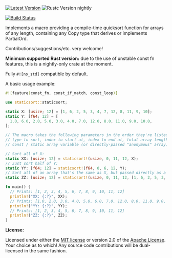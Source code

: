 [![Latest Version]][crates.io] ![Rustc Version nightly]

[Latest Version]: https://img.shields.io/crates/v/staticsort.svg
[crates.io]: https://crates.io/crates/staticsort
[Rustc Version nightly]: https://img.shields.io/badge/rustc-nightly-lightgray.svg
[![Build Status](https://travis-ci.com/slightlyoutofphase/staticsort.svg?branch=master)](https://travis-ci.com/slightlyoutofphase/staticsort)

Implements a macro providing a compile-time quicksort function for arrays of any length, containing any Copy type that derives or implements PartialOrd.

Contributions/suggestions/etc. very welcome!

**Minimum supported Rust version:** due to the use of unstable const fn features, this is a nightly-only crate at the moment.

Fully `#![no_std]` compatible by default.

A basic usage example:

```rust
#![feature(const_fn, const_if_match, const_loop)]

use staticsort::staticsort;

static X: [usize; 12] = [1, 6, 2, 5, 3, 4, 7, 12, 8, 11, 9, 10];
static Y: [f64; 12] = [
  1.0, 6.0, 2.0, 5.0, 3.0, 4.0, 7.0, 12.0, 8.0, 11.0, 9.0, 10.0,
];

// The macro takes the following parameters in the order they're listed:
// type to sort, index to start at, index to end at, total array length, and name of existing
// const / static array variable (or directly-passed "anonymous" array).

// Sort all of X:
static XX: [usize; 12] = staticsort!(usize, 0, 11, 12, X);
// Just sort half of Y:
static YY: [f64; 12] = staticsort!(f64, 0, 6, 12, Y);
// Sort all of an array that's the same as X, but passed directly as a parameter:
static ZZ: [usize; 12] = staticsort!(usize, 0, 11, 12, [1, 6, 2, 5, 3, 4, 7, 12, 8, 11, 9, 10]);

fn main() {
  // Prints: [1, 2, 3, 4, 5, 6, 7, 8, 9, 10, 11, 12]
  println!("XX: {:?}", XX);
  // Prints: [1.0, 2.0, 3.0, 4.0, 5.0, 6.0, 7.0, 12.0, 8.0, 11.0, 9.0, 10.0]
  println!("YY: {:?}", YY);
  // Prints: [1, 2, 3, 4, 5, 6, 7, 8, 9, 10, 11, 12]
  println!("ZZ: {:?}", ZZ);
}
```

**License:**

Licensed under either the <a href="LICENSE-MIT">MIT license</a> or version 2.0 of the <a href="LICENSE-APACHE">Apache License</a>. Your choice as to which!
Any source code contributions will be dual-licensed in the same fashion.
